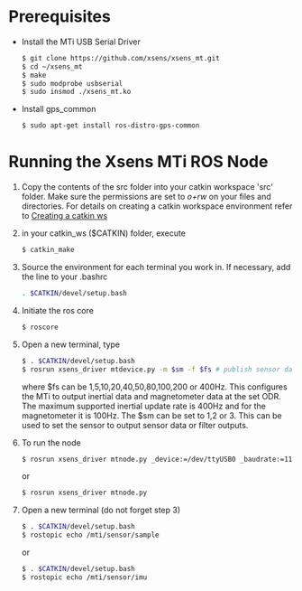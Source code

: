 # Prerequisites

* Install the MTi USB Serial Driver
  ```sh
  $ git clone https://github.com/xsens/xsens_mt.git
  $ cd ~/xsens_mt
  $ make
  $ sudo modprobe usbserial
  $ sudo insmod ./xsens_mt.ko
  ```

* Install gps_common
  ```sh
  $ sudo apt-get install ros-distro-gps-common
  ```

# Running the Xsens MTi ROS Node
1. Copy the contents of the src folder into your catkin workspace 'src' folder.
   Make sure the permissions are set to _o+rw_ on your files and directories.
   For details on creating a catkin workspace environment refer to [Creating a catkin ws](http://wiki.ros.org/ROS/Tutorials/InstallingandConfiguringROSEnvironment#Create_a_ROS_Workspace)

2. in your catkin_ws ($CATKIN) folder, execute
   ```sh
   $ catkin_make
   ```

3. Source the environment for each terminal you work in. If necessary, add the
   line to your .bashrc
   ```sh
   . $CATKIN/devel/setup.bash
   ```

4. Initiate the ros core
   ```sh
   $ roscore
   ```

5. Open a new terminal, type
   ```sh
   $ . $CATKIN/devel/setup.bash
   $ rosrun xsens_driver mtdevice.py -m $sm -f $fs # publish sensor data at 100Hz using sensor mode 1
   ```
   where $fs can be 1,5,10,20,40,50,80,100,200 or 400Hz. This configures the MTi
   to output inertial data and magnetometer data at the set ODR. The maximum
   supported inertial update rate is 400Hz and for the magnetometer it is 100Hz.
   The $sm can be set to 1,2 or 3. This can be used to set the sensor to output
   sensor data or filter outputs.

6. To run the node
   ```sh
   $ rosrun xsens_driver mtnode.py _device:=/dev/ttyUSB0 _baudrate:=115200
   ```
   or
   ```sh
   $ rosrun xsens_driver mtnode.py 
   ```

7. Open a new terminal (do not forget step 3)
   ```sh
   $ . $CATKIN/devel/setup.bash
   $ rostopic echo /mti/sensor/sample
   ```
   or
   ```sh
   $ . $CATKIN/devel/setup.bash
   $ rostopic echo /mti/sensor/imu
   ```

